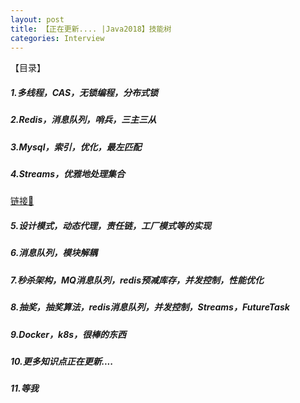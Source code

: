 ```yaml
---
layout: post
title: 【正在更新.... |Java2018】技能树
categories: Interview
---
```

【目录】

##### 1.多线程，CAS，无锁编程，分布式锁
##### 2.Redis，消息队列，哨兵，三主三从
##### 3.Mysql，索引，优化，最左匹配
##### 4.Streams，优雅地处理集合

[链接🔗](http://aragron.com/java8/2018/07/29/Streams-taste.html)

##### 5.设计模式，动态代理，责任链，工厂模式等的实现
##### 6.消息队列，模块解耦
##### 7.秒杀架构，MQ消息队列，redis预减库存，并发控制，性能优化
##### 8.抽奖，抽奖算法，redis消息队列，并发控制，Streams，FutureTask
##### 9.Docker，k8s，很棒的东西
##### 10.更多知识点正在更新....
##### 11.等我



  




